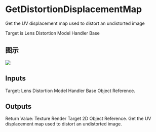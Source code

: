 # GetDistortionDisplacementMap

Get the UV displacement map used to distort an undistorted image

Target is Lens Distortion Model Handler Base

## 图示

![]($-20221218-18431733.png)

## Inputs

Target: Lens Distortion Model Handler Base Object Reference.  

## Outputs

Return Value: Texture Render Target 2D Object Reference. Get the UV displacement map used to distort an undistorted image.

